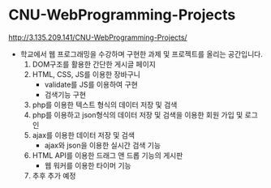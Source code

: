 # CNU-WebProgramming-Projects

http://3.135.209.141/CNU-WebProgramming-Projects/

- 학교에서 웹 프로그래밍을 수강하며 구현한 과제 및 프로젝트를 올리는 공간입니다.
    1. DOM구조를 활용한 간단한 게시글 페이지
    2. HTML, CSS, JS를 이용한 장바구니
        - validate를 JS를 이용하여 구현
        - 검색기능 구현
    3. php를 이용한 텍스트 형식의 데이터 저장 및 검색
    4. php를 이용하고 json형식의 데이터 저장 및 검색을 이용한 회원 가입 및 로그인
    5. ajax를 이용한 데이터 저장 및 검색
        - ajax와 json을 이용한 실시간 검색 기능
    6. HTML API를 이용한 드래그 앤 드롭 기능의 게시판
        - 웹 워커를 이용한 타이머 기능
    7. 추후 추가 예정
